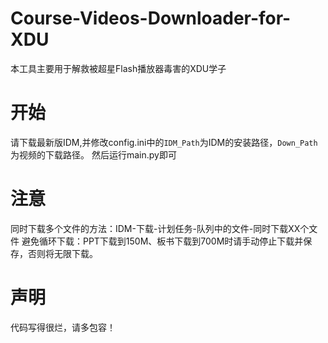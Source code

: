 # Course-Videos-Downloader-for-XDU
本工具主要用于解救被超星Flash播放器毒害的XDU学子
# 开始
请下载最新版IDM,并修改config.ini中的`IDM_Path`为IDM的安装路径，`Down_Path`为视频的下载路径。
然后运行main.py即可
# 注意
同时下载多个文件的方法：IDM-下载-计划任务-队列中的文件-同时下载XX个文件
避免循环下载：PPT下载到150M、板书下载到700M时请手动停止下载并保存，否则将无限下载。
# 声明
代码写得很烂，请多包容！
